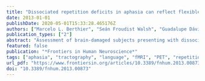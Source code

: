 ```yaml
---
title: "Dissociated repetition deficits in aphasia can reflect flexible interactions between left dorsal and ventral streams and gender-dimorphic architecture of the right dorsal stream"
date: 2013-01-01
publishDate: 2020-05-01T15:33:28.465176Z
authors: ["Marcelo L. Berthier", "Seán Froudist Walsh", "Guadalupe Dávila", "Alejandro Nabrozidis", "Rocio Juarez y Ruiz de Mier", "Antonio Gutiérrez", "Irene De Torres", "Francisco Alfaro", "Natalia García-Casares", "Rafael Ruiz-Cruces"]
publication_types: ["2"]
abstract: "Assessment of brain-damaged subjects presenting with dissociated repetition deficits after selective injury to either the left dorsal or ventral auditory pathways can provide further insight on their respective roles in verbal repetition. We evaluated repetition performance and its neural correlates using multimodal imaging (anatomical MRI, DTI, fMRI and 18FDG-PET) in a female patient with transcortical motor aphasia (TCMA) and in a male patient with conduction aphasia (CA) who had small contiguous but non-overlapping left perisylvian infarctions. Repetition in the TCMA patient was fully preserved except for a mild impairment in nonwords and digits, whereas the CA patient had impaired repetition of nonwords, digits and word triplet lists. Sentence repetition was impaired, but he repeated novel sentences significantly better than clich&#233;s. The TCMA patient had tissue damage and reduced metabolism in the left sensorimotor cortex and insula. DTI showed damage to the left temporo-frontal and parieto-frontal segments of the arcuate fasciculus (AF) and part of the left ventral stream together with well-developed right dorsal and ventral streams, as has been reported in more than one-third of females. The CA patient had tissue damage and reduced metabolic activity in the left temporoparietal cortex with additional metabolic decrements in the left frontal lobe. DTI showed damage to the left temporo-parietal and temporo-frontal segments of the AF, but the ventral stream was spared. The direct segment of the AF in the right hemisphere was also absent with only vestigial remains of the other dorsal subcomponents present, as is often found in males. fMRI during word and nonword repetition revealed bilateral perisylvian activation in the TCMA patient suggesting recruitment of spared segments of the left dorsal stream and right dorsal stream with propagation of signals to temporal lobe structures suggesting a compensatory reallocation of resources via the ventral streams. The CA p"
featured: false
publication: "*Frontiers in Human Neuroscience*"
tags: ["aphasia", "tractography", "language", "fMRI", "PET", "repetition","stroke","brain injury"]
url_pdf: "https://www.frontiersin.org/articles/10.3389/fnhum.2013.00873/full"
doi: "10.3389/fnhum.2013.00873"
---
```


